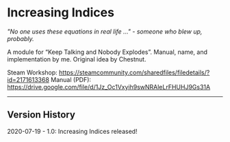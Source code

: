 # Increasing Indices
*"No one uses these equations in real life ..." - someone who blew up, probably.*

A module for “Keep Talking and Nobody Explodes”. Manual, name, and implementation by me. Original idea by Chestnut.

Steam Workshop: https://steamcommunity.com/sharedfiles/filedetails/?id=2171613368
Manual (PDF): https://drive.google.com/file/d/1Jz_Oc1Vxyih9swNRAleLrFHUHJ9Gs31A

---
## Version History
2020-07-19 - 1.0:
Increasing Indices released! 
